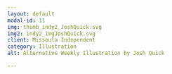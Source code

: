 ```yaml
---
layout: default
modal-id: 11
img: thumb_indy2_JoshQuick.svg
img2: indy2_imgJoshQuick.svg
client: Missoula Independent
category: Illustration
alt: Alternative Weekly Illustration by Josh Quick

---
```

